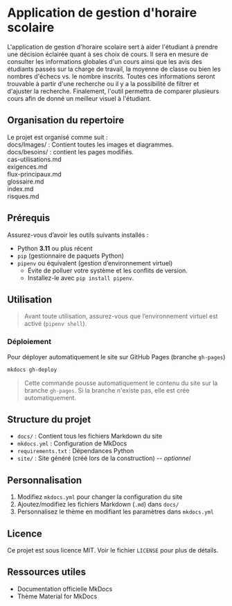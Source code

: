# Application de gestion d'horaire scolaire

L'application de gestion d'horaire scolaire sert à aider l'étudiant à prendre une décision éclairée quant à ses choix de cours. Il sera en mesure de consulter les informations globales d'un cours ainsi que les avis des étudiants passés sur la charge de travail, la moyenne de classe ou bien les nombres d'échecs vs. le nombre inscrits. Toutes ces informations seront trouvable à partir d'une recherche ou il y a la possibilité de filtrer et d'ajuster la recherche. Finalement, l'outil permettra de comparer plusieurs cours afin de donné un meilleur visuel à l'étudiant. 

## Organisation du repertoire
Le projet est organisé comme suit : <br>
docs/Images/ : Contient toutes les images et diagrammes. <br>
docs/besoins/ : contient les pages modifiés.<br>
cas-utilisations.md <br>
exigences.md <br>
flux-principaux.md <br>
glossaire.md <br>
index.md <br>
risques.md <br>

## Prérequis

Assurez-vous d’avoir les outils suivants installés :

- Python **3.11** ou plus récent
- `pip` (gestionnaire de paquets Python)
- `pipenv` ou équivalent (gestion d’environnement virtuel) 
  - Évite de polluer votre système et les conflits de version.
  - Installez-le avec `pip install pipenv`.


## Utilisation

> Avant toute utilisation, assurez-vous que l’environnement virtuel est activé (`pipenv shell`).

### Déploiement

Pour déployer automatiquement le site sur GitHub Pages (branche `gh-pages`)

```bash
mkdocs gh-deploy
```

> Cette commande pousse automatiquement le contenu du site sur la branche `gh-pages`. Si la branche n'existe pas, elle est crée automatiquement.

## Structure du projet

- `docs/` : Contient tous les fichiers Markdown du site
- `mkdocs.yml` : Configuration de MkDocs
- `requirements.txt` : Dépendances Python
- `site/` : Site généré (créé lors de la construction) -- *optionnel*

## Personnalisation

1. Modifiez `mkdocs.yml` pour changer la configuration du site
2. Ajoutez/modifiez les fichiers Markdown (`.md`) dans `docs/`
3. Personnalisez le thème en modifiant les paramètres dans `mkdocs.yml`

## Licence

Ce projet est sous licence MIT. Voir le fichier `LICENSE` pour plus de détails.

## Ressources utiles

- Documentation officielle MkDocs
- Thème Material for MkDocs
